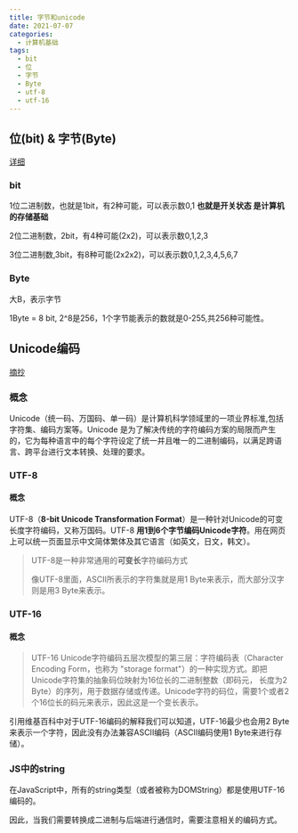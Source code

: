 ```yaml
---
title: 字节和unicode
date: 2021-07-07
categories:
  - 计算机基础
tags:
  - bit
  - 位
  - 字节
  - Byte
  - utf-8
  - utf-16
---
```


## 位(bit) & 字节(Byte)

[详细](https://juejin.cn/post/7002088412903637022#heading-2)

### bit

1位二进制数，也就是1bit，有2种可能，可以表示数0,1 **也就是开关状态 是计算机的存储基础**

2位二进制数，2bit，有4种可能(2x2)，可以表示数0,1,2,3

3位二进制数,3bit，有8种可能(2x2x2)，可以表示数0,1,2,3,4,5,6,7

### Byte

大B，表示字节

1Byte = 8 bit, 2^8是256，1个字节能表示的数就是0-255,共256种可能性。

## Unicode编码

[摘抄](https://juejin.cn/post/6844903590155272199#heading-3)

### 概念

​ Unicode（统一码、万国码、单一码）是计算机科学领域里的一项业界标准,包括字符集、编码方案等。Unicode 是为了解决传统的字符编码方案的局限而产生的，它为每种语言中的每个字符设定了统一并且唯一的二进制编码，以满足跨语言、跨平台进行文本转换、处理的要求。

### UTF-8

#### 概念

UTF-8（**8-bit Unicode Transformation Format**）是一种针对Unicode的可变长度字符编码，又称万国码。UTF-8 **用1到6个字节编码Unicode字符**。用在网页上可以统一页面显示中文简体繁体及其它语言（如英文，日文，韩文）。

> UTF-8是一种非常通用的**可变长**字符编码方式
>
> 像UTF-8里面，ASCII所表示的字符集就是用1 Byte来表示，而大部分汉字则是用3 Byte来表示。

### UTF-16

#### 概念

> UTF-16 Unicode字符编码五层次模型的第三层：字符编码表（Character Encoding Form，也称为 "storage format"）的一种实现方式。即把Unicode字符集的抽象码位映射为16位长的二进制整数（即码元， 长度为2 Byte）的序列，用于数据存储或传递。Unicode字符的码位，需要1个或者2个16位长的码元来表示，因此这是一个变长表示。

引用维基百科中对于UTF-16编码的解释我们可以知道，UTF-16最少也会用2 Byte来表示一个字符，因此没有办法兼容ASCII编码（ASCII编码使用1 Byte来进行存储）。

### JS中的string

在JavaScript中，所有的string类型（或者被称为DOMString）都是使用UTF-16编码的。

因此，当我们需要转换成二进制与后端进行通信时，需要注意相关的编码方式。
